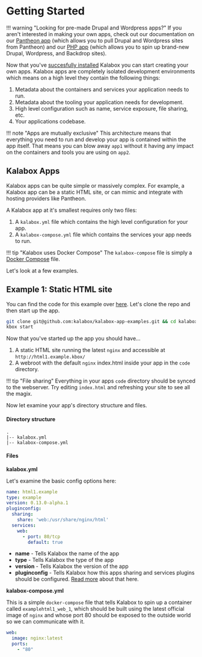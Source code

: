 Getting Started
===============

!!! warning "Looking for pre-made Drupal and Wordpress apps?"
    If you aren't interested in making your own apps, check out our documentation on our [Pantheon app](pantheon.kalabox.io/en/stable) (which allows you to pull Drupal and Wordpress sites from Pantheon) and our [PHP app](http://php.kalabox.io/en/stable) (which allows you to spin up brand-new Drupal, Wordpress, and Backdrop sites).

Now that you've [succesfully installed](./install.md) Kalabox you can start creating your own apps. Kalabox apps are completely isolated development environments which means on a high level they contain the following things:

  1. Metadata about the containers and services your application needs to run.
  2. Metadata about the tooling your application needs for development.
  3. High level configuration such as name, service exposure, file sharing, etc.
  4. Your applications codebase.

!!! note "Apps are mutually exclusive"
    This architecture means that everything you need to run and develop your app is contained within the app itself. That means you can blow away `app1` without it having any impact on the containers and tools you are using on `app2`.

Kalabox Apps
------------

Kalabox apps can be quite simple or massively complex. For example, a Kalabox app can be a static HTML site, or can mimic and integrate with hosting providers like Pantheon.

A Kalabox app at it's smallest requires only two files:

  1. A `kalabox.yml` file which contains the high level configuration for your app.
  2. A `kalabox-compose.yml` file which contains the services your app needs to run.

!!! tip "Kalabox uses Docker Compose"
    The `kalabox-compose` file is simply a [Docker Compose](https://docs.docker.com/compose/compose-file/) file.

Let's look at a few examples.

Example 1: Static HTML site
---------------------------

You can find the code for this example over [here](https://github.com/kalabox/kalabox-app-examples/tree/master/html1). Let's clone the repo and then start up the app.

```bash
git clone git@github.com:kalabox/kalabox-app-examples.git && cd kalabox-app-examples/html1
kbox start
```

Now that you've started up the app you should have...

  1. A static HTML site running the latest `nginx` and accessible at `http://html1.example.kbox/`
  2. A webroot with the default `nginx` index.html inside your app in the `code` directory.

!!! tip "File sharing"
    Everything in your apps `code` directory should be synced to the webserver. Try editing `index.html` and refreshing your site to see all the magix.

Now let examine your app's directory structure and files.

#### Directory structure

```
.
|-- kalabox.yml
|-- kalabox-compose.yml
```

#### Files

**kalabox.yml**

Let's examine the basic config options here:

```yaml
name: html1.example
type: example
version: 0.13.0-alpha.1
pluginconfig:
  sharing:
    share: 'web:/usr/share/nginx/html'
  services:
    web:
      - port: 80/tcp
        default: true
```

* **name** - Tells Kalabox the name of the app
* **type** - Tells Kalabox the type of the app
* **version** - Tells Kalabox the version of the app
* **pluginconfig** - Tells Kalabox how this apps sharing and services plugins should be configured. [Read more](./config.md) about that here.

**kalabox-compose.yml**

This is a simple `docker-compose` file that tells Kalabox to spin up a container called `examplehtml1_web_1`, which should be built using the latest official image of `nginx` and whose port 80 should be exposed to the outside world so we can communicate with it.

```yaml
web:
  image: nginx:latest
  ports:
    - "80"
```


